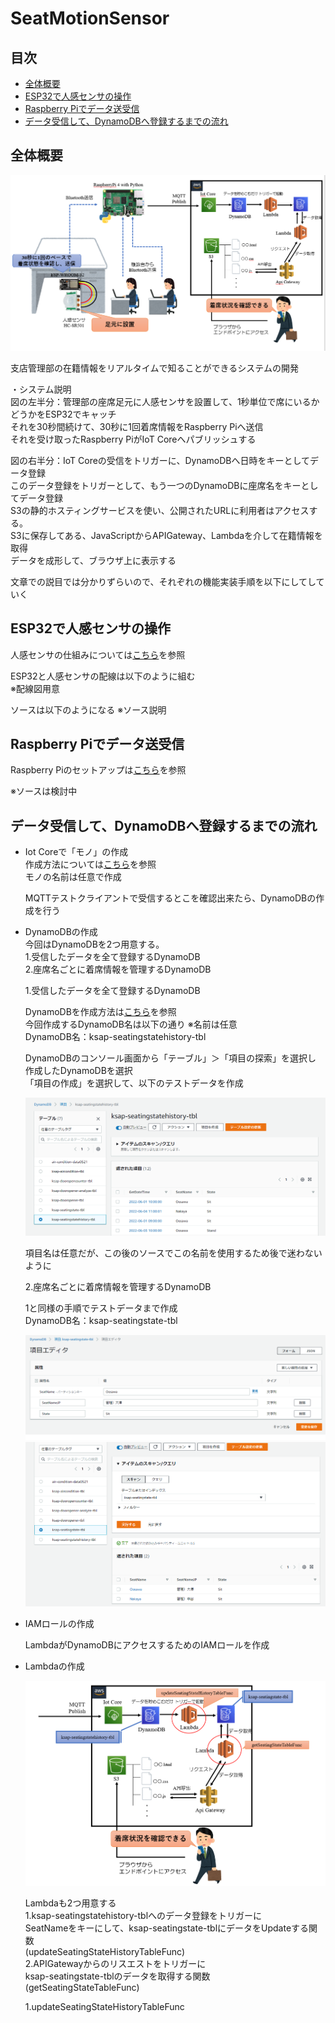 # SeatMotionSensor

## 目次  
- [全体概要](#content1)  
- [ESP32で人感センサの操作](#content2)  
- [Raspberry Piでデータ送受信](#content3)  
- [データ受信して、DynamoDBへ登録するまでの流れ](#content4)  


<h2 id="content1">全体概要</h2>  

![全景](./img/全体概要.png)  

支店管理部の在籍情報をリアルタイムで知ることができるシステムの開発  

・システム説明  
図の左半分：管理部の座席足元に人感センサを設置して、1秒単位で席にいるかどうかをESP32でキャッチ  
           それを30秒間続けて、30秒に1回着席情報をRaspberry Piへ送信  
           それを受け取ったRaspberry PiがIoT Coreへパブリッシュする  

図の右半分：IoT Coreの受信をトリガーに、DynamoDBへ日時をキーとしてデータ登録  
           このデータ登録をトリガーとして、もう一つのDynamoDBに座席名をキーとしてデータ登録  
           S3の静的ホスティングサービスを使い、公開されたURLに利用者はアクセスする。  
           S3に保存してある、JavaScriptからAPIGateway、Lambdaを介して在籍情報を取得  
           データを成形して、ブラウザ上に表示する  

文章での説目では分かりずらいので、それぞれの機能実装手順を以下にしてしていく  


<h2 id="content2">ESP32で人感センサの操作</h2>  

人感センサの仕組みについては[こちら](./%E6%8A%80%E8%A1%93%E8%AA%BF%E6%9F%BB.md)を参照  

ESP32と人感センサの配線は以下のように組む  
※配線図用意  

ソースは以下のようになる
※ソース説明  


<h2 id="content3">Raspberry Piでデータ送受信</h2>  

Raspberry Piのセットアップは[こちら](https://github.com/ksaplabo-org/Raspi-Setup)を参照  

※ソースは検討中  

<h2 id="content4">データ受信して、DynamoDBへ登録するまでの流れ</h2>  
 
- Iot Coreで「モノ」の作成  
  作成方法については[こちら](https://github.com/ksaplabo-org/aircondition#awsiot-core%E3%81%A7%E3%83%A2%E3%83%8E%E6%83%85%E5%A0%B1%E3%82%92%E4%BD%9C%E6%88%90)を参照  
  モノの名前は任意で作成  

  MQTTテストクライアントで受信するとこを確認出来たら、DynamoDBの作成を行う  

- DynamoDBの作成  
  今回はDynamoDBを2つ用意する。  
  1.受信したデータを全て登録するDynamoDB  
  2.座席名ごとに着席情報を管理するDynamoDB  
  
  1.受信したデータを全て登録するDynamoDB  

  DynamoDBを作成方法は[こちら](https://github.com/ksaplabo-org/aircondition#aws%E5%8F%97%E4%BF%A1%E3%81%97%E3%81%9F%E3%83%87%E3%83%BC%E3%82%BF%E3%82%92dynamodb%E3%81%AB%E7%99%BB%E9%8C%B2%E3%81%99%E3%82%8B)を参照  
  今回作成するDynamoDB名は以下の通り ※名前は任意  
  DynamoDB名：ksap-seatingstatehistory-tbl  
  
  DynamoDBのコンソール画面から「テーブル」＞「項目の探索」を選択し  
  作成したDynamoDBを選択  
  「項目の作成」を選択して、以下のテストデータを作成  

  ![1DynamoDB](./img/1DynamoDB.png)  

  項目名は任意だが、この後のソースでこの名前を使用するため後で迷わないように  

  2.座席名ごとに着席情報を管理するDynamoDB  

  1と同様の手順でテストデータまで作成  
  DynamoDB名：ksap-seatingstate-tbl  

  ![2-1DynamoDB](./img/2-1DynamoDB.png)  
  ![2-2DynamoDB](./img/2-2DynamoDB.png)  


- IAMロールの作成  

  LambdaがDynamoDBにアクセスするためのIAMロールを作成  



- Lambdaの作成  

  ![Lambda全体](./img/Lambda全体.png)  

  Lambdaも2つ用意する  
  1.ksap-seatingstatehistory-tblへのデータ登録をトリガーに  
    SeatNameをキーにして、ksap-seatingstate-tblにデータをUpdateする関数  
    (updateSeatingStateHistoryTableFunc)  
  2.APIGatewayからのリスエストをトリガーに  
    ksap-seatingstate-tblのデータを取得する関数  
    (getSeatingStateTableFunc)  

  1.updateSeatingStateHistoryTableFunc  


